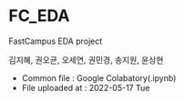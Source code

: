 # FC_EDA
FastCampus EDA project


김지혜, 권오균, 오세연, 권민경, 송지원, 윤상현

- Common file : Google Colabatory(.ipynb)
- File uploaded at : 2022-05-17 Tue
